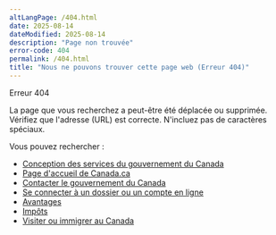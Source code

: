 ```yaml
---
altLangPage: /404.html
date: 2025-08-14
dateModified: 2025-08-14
description: "Page non trouvée"
error-code: 404
permalink: /404.html
title: "Nous ne pouvons trouver cette page web (Erreur 404)"
---
```

<p class="label label-danger">Erreur 404</p>
<p>La page que vous recherchez a peut-être été déplacée ou supprimée. Vérifiez que l'adresse (URL) est correcte. N'incluez pas de caractères spéciaux.</p>
<p>Vous pouvez rechercher&nbsp;:</p>
<ul>
  <li><a href="https://design.canada.ca/">Conception des services du gouvernement du Canada</a></li>
  <li><a href="https://www.canada.ca/en">Page d'accueil de Canada.ca</a></li>
  <li><a href="https://www.canada.ca/en">Contacter le gouvernement du Canada</a></li>
  <li><a href="https://www.canada.ca/en">Se connecter à un dossier ou un compte en ligne</a></li>
  <li><a href="https://www.canada.ca/en">Avantages</a></li>
  <li><a href="https://www.canada.ca/en">Impôts</a></li>
  <li><a href="https://www.canada.ca/en">Visiter ou immigrer au Canada</a></li>
</ul>
